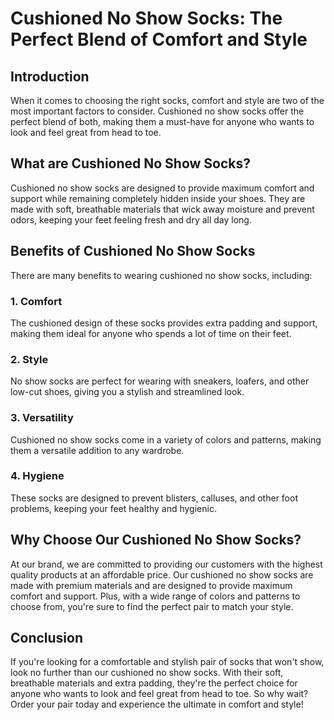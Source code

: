 # Cushioned No Show Socks: The Perfect Blend of Comfort and Style

## Introduction
When it comes to choosing the right socks, comfort and style are two of the most important factors to consider. Cushioned no show socks offer the perfect blend of both, making them a must-have for anyone who wants to look and feel great from head to toe.

## What are Cushioned No Show Socks?
Cushioned no show socks are designed to provide maximum comfort and support while remaining completely hidden inside your shoes. They are made with soft, breathable materials that wick away moisture and prevent odors, keeping your feet feeling fresh and dry all day long.

## Benefits of Cushioned No Show Socks
There are many benefits to wearing cushioned no show socks, including:

### 1. Comfort
The cushioned design of these socks provides extra padding and support, making them ideal for anyone who spends a lot of time on their feet.

### 2. Style
No show socks are perfect for wearing with sneakers, loafers, and other low-cut shoes, giving you a stylish and streamlined look.

### 3. Versatility
Cushioned no show socks come in a variety of colors and patterns, making them a versatile addition to any wardrobe.

### 4. Hygiene
These socks are designed to prevent blisters, calluses, and other foot problems, keeping your feet healthy and hygienic.

## Why Choose Our Cushioned No Show Socks?
At our brand, we are committed to providing our customers with the highest quality products at an affordable price. Our cushioned no show socks are made with premium materials and are designed to provide maximum comfort and support. Plus, with a wide range of colors and patterns to choose from, you're sure to find the perfect pair to match your style.

## Conclusion
If you're looking for a comfortable and stylish pair of socks that won't show, look no further than our cushioned no show socks. With their soft, breathable materials and extra padding, they're the perfect choice for anyone who wants to look and feel great from head to toe. So why wait? Order your pair today and experience the ultimate in comfort and style!